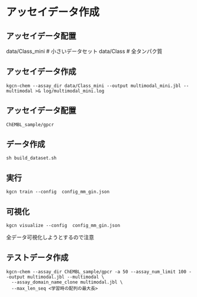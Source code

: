 
# アッセイデータ作成

## アッセイデータ配置
data/Class_mini # 小さいデータセット
data/Class # 全タンパク質

## アッセイデータ作成
```
kgcn-chem --assay_dir data/Class_mini --output multimodal_mini.jbl --multimodal >& log/multimodal_mini.log

```

## 










## アッセイデータ配置
```
ChEMBL_sample/gpcr
```
## データ作成
```
sh build_dataset.sh
```

## 実行
```
kgcn train --config  config_mm_gin.json
```

## 可視化
```
kgcn visualize --config  config_mm_gin.json
```
全データ可視化しようとするので注意

## テストデータ作成
```
kgcn-chem --assay_dir ChEMBL_sample/gpcr -a 50 --assay_num_limit 100 --output multimodal.jbl --multimodal \
  --assay_domain_name_clone multimodal.jbl \
  --max_len_seq <学習時の配列の最大長>
```
